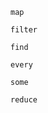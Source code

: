 `map`
<!-- 배열의 모든 요소에 접근하여 같은 처리를 반복하여 새로운 배열 생성 -->
`filter`
<!-- 조건에 맞는 요소만을 담아 배열 생성  -->
`find`
<!-- 해당하는 배열의 값을 가져온다. -->
`every`
<!-- 모든 요소가 조건을 만족해야 true -->
`some`
<!-- 하나의 요소만 조건을 만족해도 true -->
`reduce`
<!-- map과 filter 등 다양한 것들을 사용자가 만들어낸다. -->

